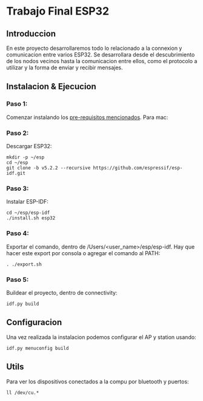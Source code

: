 # Trabajo Final ESP32

## Introduccion

En este proyecto desarrollaremos todo lo relacionado a la connexion y comunicacion entre varios ESP32. 
Se desarrollara desde el descubrimiento de los nodos vecinos hasta la comunicacion entre ellos, como el protocolo a utilizar y la forma de enviar y recibir mensajes.

## Instalacion & Ejecucion

### Paso 1:

Comenzar instalando los [pre-requisitos mencionados](https://docs.espressif.com/projects/esp-idf/en/stable/esp32/get-started/linux-macos-setup.html#get-started-prerequisites). Para mac:

### Paso 2:

Descargar ESP32:

```
mkdir -p ~/esp
cd ~/esp
git clone -b v5.2.2 --recursive https://github.com/espressif/esp-idf.git
```

### Paso 3:

Instalar ESP-IDF:

```
cd ~/esp/esp-idf
./install.sh esp32
```

### Paso 4:

Exportar el comando, dentro de /Users/<user_name>/esp/esp-idf. Hay que hacer este export por consola o agregar el comando al PATH:

```
. ./export.sh
```

### Paso 5:

Buildear el proyecto, dentro de connectivity:

```
idf.py build
```

## Configuracion

Una vez realizada la instalacion podemos configurar el AP y station usando:

```
idf.py menuconfig build
```

## Utils

Para ver los dispositivos conectados a la compu por bluetooth y puertos:

```
ll /dev/cu.*
```